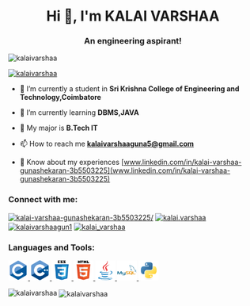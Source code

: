 <h1 align="center">Hi 👋, I'm KALAI VARSHAA</h1>
<h3 align="center">An engineering aspirant!</h3>

<p align="left"> <img src="https://komarev.com/ghpvc/?username=kalaivarshaa&label=Profile%20views&color=0e75b6&style=flat" alt="kalaivarshaa" /> </p>

<p align="left"> <a href="https://github.com/ryo-ma/github-profile-trophy"><img src="https://github-profile-trophy.vercel.app/?username=kalaivarshaa" alt="kalaivarshaa" /></a> </p>

- 🔭 I’m currently a student in **Sri Krishna College of Engineering and Technology,Coimbatore**

- 🌱 I’m currently learning **DBMS,JAVA**

- 👯 My major is **B.Tech IT**

- 📫 How to reach me **kalaivarshaaguna5@gmail.com**

- 📄 Know about my experiences [www.linkedin.com/in/kalai-varshaa-gunashekaran-3b5503225](www.linkedin.com/in/kalai-varshaa-gunashekaran-3b5503225)

<h3 align="left">Connect with me:</h3>
<p align="left">
<a href="https://linkedin.com/in/kalai-varshaa-gunashekaran-3b5503225/" target="blank"><img align="center" src="https://raw.githubusercontent.com/rahuldkjain/github-profile-readme-generator/master/src/images/icons/Social/linked-in-alt.svg" alt="kalai-varshaa-gunashekaran-3b5503225/" height="30" width="40" /></a>
<a href="https://instagram.com/kalai.varshaa" target="blank"><img align="center" src="https://raw.githubusercontent.com/rahuldkjain/github-profile-readme-generator/master/src/images/icons/Social/instagram.svg" alt="kalai.varshaa" height="30" width="40" /></a>
<a href="https://www.hackerrank.com/kalaivarshaagun1" target="blank"><img align="center" src="https://raw.githubusercontent.com/rahuldkjain/github-profile-readme-generator/master/src/images/icons/Social/hackerrank.svg" alt="kalaivarshaagun1" height="30" width="40" /></a>
<a href="https://www.leetcode.com/kalai_varshaa" target="blank"><img align="center" src="https://raw.githubusercontent.com/rahuldkjain/github-profile-readme-generator/master/src/images/icons/Social/leet-code.svg" alt="kalai_varshaa" height="30" width="40" /></a>
</p>

<h3 align="left">Languages and Tools:</h3>
<p align="left"> <a href="https://www.cprogramming.com/" target="_blank" rel="noreferrer"> <img src="https://raw.githubusercontent.com/devicons/devicon/master/icons/c/c-original.svg" alt="c" width="40" height="40"/> </a> <a href="https://www.w3schools.com/cpp/" target="_blank" rel="noreferrer"> <img src="https://raw.githubusercontent.com/devicons/devicon/master/icons/cplusplus/cplusplus-original.svg" alt="cplusplus" width="40" height="40"/> </a> <a href="https://www.w3schools.com/css/" target="_blank" rel="noreferrer"> <img src="https://raw.githubusercontent.com/devicons/devicon/master/icons/css3/css3-original-wordmark.svg" alt="css3" width="40" height="40"/> </a> <a href="https://www.w3.org/html/" target="_blank" rel="noreferrer"> <img src="https://raw.githubusercontent.com/devicons/devicon/master/icons/html5/html5-original-wordmark.svg" alt="html5" width="40" height="40"/> </a> <a href="https://www.java.com" target="_blank" rel="noreferrer"> <img src="https://raw.githubusercontent.com/devicons/devicon/master/icons/java/java-original.svg" alt="java" width="40" height="40"/> </a> <a href="https://www.mysql.com/" target="_blank" rel="noreferrer"> <img src="https://raw.githubusercontent.com/devicons/devicon/master/icons/mysql/mysql-original-wordmark.svg" alt="mysql" width="40" height="40"/> </a> <a href="https://www.python.org" target="_blank" rel="noreferrer"> <img src="https://raw.githubusercontent.com/devicons/devicon/master/icons/python/python-original.svg" alt="python" width="40" height="40"/> </a> </p>

<p><img align="left" src="https://github-readme-stats.vercel.app/api/top-langs?username=kalaivarshaa&show_icons=true&locale=en&layout=compact" alt="kalaivarshaa" /></p>

<p>&nbsp;<img align="center" src="https://github-readme-stats.vercel.app/api?username=kalaivarshaa&show_icons=true&locale=en" alt="kalaivarshaa" /></p>

